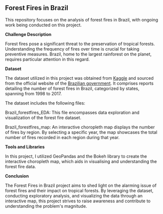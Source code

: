 ## Forest Fires in Brazil

This repository focuses on the analysis of forest fires in Brazil, with ongoing work being conducted on this project.

**Challenge Description**

Forest fires pose a significant threat to the preservation of tropical forests. Understanding the frequency of fires over time is crucial for taking preventive measures. Brazil, home to the largest rainforest on the planet, requires particular attention in this regard.

**Dataset**

The dataset utilized in this project was obtained from [Kaggle](https://www.kaggle.com/) and sourced from the official website of the [Brazilian government](http://dados.gov.br/dataset/sistema-nacional-de-informacoes-florestais-snif). It comprises reports detailing the number of forest fires in Brazil, categorized by states, spanning from 1998 to 2017.

The dataset includes the following files:

Brazil_forestfires_EDA: This file encompasses data exploration and visualization of the forest fire dataset.

Brazil_forestfires_map: An interactive choropleth map displays the number of fires by region. By selecting a specific year, the map showcases the total number of fires recorded in each region during that year.

**Tools and Libraries**

In this project, I utilized GeoPandas and the Bokeh library to create the interactive choropleth map, which aids in visualising and understanding the forest fire data.

**Conclusion**

The Forest Fires in Brazil project aims to shed light on the alarming issue of forest fires and their impact on tropical forests. By leveraging the dataset, conducting exploratory analysis, and visualizing the data through an interactive map, this project strives to raise awareness and contribute to understanding the problem's magnitude.
